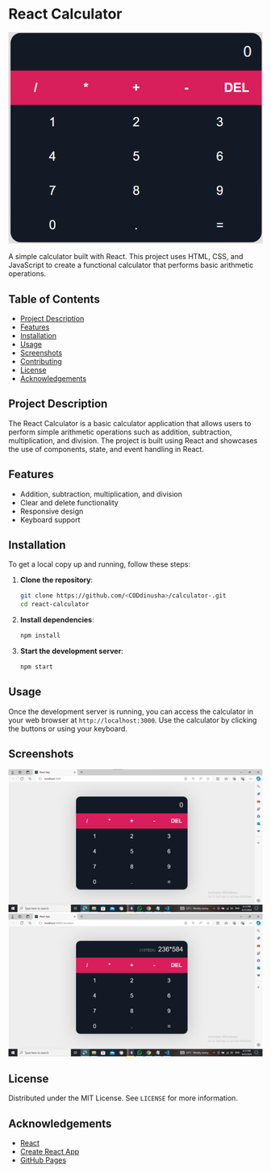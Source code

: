 # React Calculator

![Calculator Screenshot](./src/ss.png)

A simple calculator built with React. This project uses HTML, CSS, and JavaScript to create a functional calculator that performs basic arithmetic operations.

## Table of Contents

- [Project Description](#project-description)
- [Features](#features)
- [Installation](#installation)
- [Usage](#usage)
- [Screenshots](#screenshots)
- [Contributing](#contributing)
- [License](#license)
- [Acknowledgements](#acknowledgements)

## Project Description

The React Calculator is a basic calculator application that allows users to perform simple arithmetic operations such as addition, subtraction, multiplication, and division. The project is built using React and showcases the use of components, state, and event handling in React.

## Features

- Addition, subtraction, multiplication, and division
- Clear and delete functionality
- Responsive design
- Keyboard support

## Installation

To get a local copy up and running, follow these steps:

1. **Clone the repository**:
    ```bash
    git clone https://github.com/<CODdinusha>/calculator-.git
    cd react-calculator
    ```

2. **Install dependencies**:
    ```bash
    npm install
    ```

3. **Start the development server**:
    ```bash
    npm start
    ```

## Usage

Once the development server is running, you can access the calculator in your web browser at `http://localhost:3000`. Use the calculator by clicking the buttons or using your keyboard.

## Screenshots

![Calculator Screenshot 1](./src/ss1.png)
![Calculator Screenshot 2](./src/ss2.png)

<!-- ## Contributing

Contributions are what make the open-source community such an amazing place to be, learn, inspire, and create. Any contributions you make are **greatly appreciated**.

1. Fork the Project
2. Create your Feature Branch (`git checkout -b feature/AmazingFeature`)
3. Commit your Changes (`git commit -m 'Add some AmazingFeature'`)
4. Push to the Branch (`git push origin feature/AmazingFeature`)
5. Open a Pull Request -->

## License

Distributed under the MIT License. See `LICENSE` for more information.

## Acknowledgements

- [React](https://reactjs.org/)
- [Create React App](https://create-react-app.dev/)
- [GitHub Pages](https://pages.github.com/)
